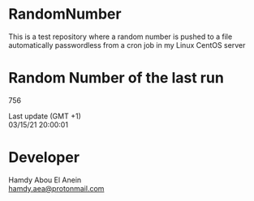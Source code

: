 # RandomNumber    
This is a test repository where a random number is pushed to a file automatically passwordless from a cron job in my Linux CentOS server    
# Random Number of the last run   
756
      
Last update (GMT +1)    
03/15/21 20:00:01
# Developer    
Hamdy Abou El Anein   
hamdy.aea@protonmail.com
